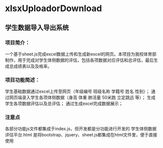 # xlsxUploadorDownload
## 学生数据导入导出系统
### 项目简介：
一个基于sheet.js完成excel数据上传和生成新excel的网页。本项目为我校体育部制作，用于完成对学生体侧数据的评估，包括各项数据对应评估和总评估，最后生成总成绩表以及及格率。
### 项目功能简述：
学生基础数据通过excel上传至网页（年级编号 班级名称 学籍号 姓名 性别）；
通过网页端录入学生各项体侧数据（身高 体重 肺活量 50米跑 立定跳远 等）；
生成学生各项数据评估以及总评估；
通过生成excel完成数据展示；


### 注意点
各部分功能js文件都集成于index.js，但开发都是分功能进行开发的
学生体侧数据评估平台.html 是将bootstrap、jquery、sheet.js都集成在html文件里，便于直接使用
